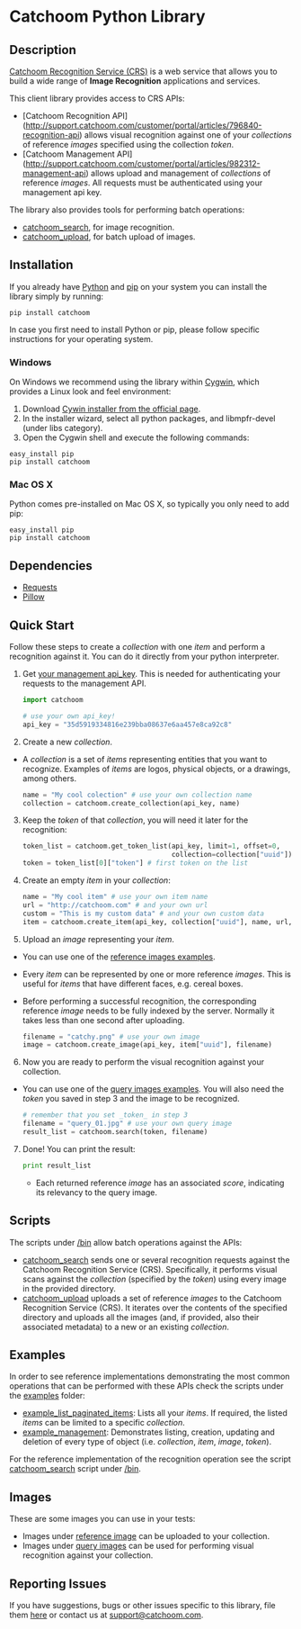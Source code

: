 # Catchoom Python Library


## Description

[Catchoom Recognition Service (CRS)](https://crs.catchoom.com/) is a web service
that allows you to build a wide range of __Image Recognition__ applications
and services.

This client library provides access to CRS APIs:
- [Catchoom Recognition API]
(http://support.catchoom.com/customer/portal/articles/796840-recognition-api)
  allows visual recognition against one of your _collections_ of reference
  _images_ specified using the collection _token_.
- [Catchoom Management API]
(http://support.catchoom.com/customer/portal/articles/982312-management-api)
  allows upload and management of _collections_ of reference _images_.
  All requests must be authenticated using your management api key.

The library also provides tools for performing batch operations:
- [catchoom_search](bin/catchoom_search), for image recognition.
- [catchoom_upload](bin/catchoom_upload), for batch upload of images.


## Installation

If you already have [Python](http://www.python.org/) and [pip](http://www.pip-installer.org/) on your system you can install the library simply by running:

    pip install catchoom

In case you first need to install Python or pip, please follow specific instructions for your operating system.

### Windows

On Windows we recommend using the library within [Cygwin](http://www.cygwin.com), which provides a Linux look and feel environment:

1. Download [Cywin installer from the official page](http://cygwin.com/install.html).
2. In the installer wizard, select all python packages, and libmpfr-devel (under libs category).
3. Open the Cygwin shell and execute the following commands:
<pre><code>easy_install pip
pip install catchoom
</code></pre>

### Mac OS X

Python comes pre-installed on Mac OS X, so typically you only need to add pip:

    easy_install pip
    pip install catchoom

## Dependencies

- [Requests](https://github.com/kennethreitz/requests)
- [Pillow](https://github.com/python-imaging/Pillow)


## Quick Start

Follow these steps to create a _collection_ with one _item_ and perform
a recognition against it. You can do it directly from your python interpreter.

1. Get [your management api_key](https://crs.catchoom.com/accounts/apis/).
This is needed for authenticating your requests to the management API.
    
    ```python
    import catchoom
    
    # use your own api_key!
    api_key = "35d5919334816e239bba08637e6aa457e8ca92c8"
    ```
    
2. Create a new _collection_.
  - A _collection_ is a set of _items_ representing entities that you want to
    recognize. Examples of _items_ are logos, physical objects, or a drawings,
    among others.
    
    ```python
    name = "My cool colection" # use your own collection name
    collection = catchoom.create_collection(api_key, name)
    ```

3. Keep the _token_ of that _collection_, you will need it later for
the recognition:

    ```python
    token_list = catchoom.get_token_list(api_key, limit=1, offset=0,
                                         collection=collection["uuid"])
    token = token_list[0]["token"] # first token on the list
    ```

4. Create an empty _item_ in your _collection_:

    ```python
    name = "My cool item" # use your own item name
    url = "http://catchoom.com" # and your own url
    custom = "This is my custom data" # and your own custom data
    item = catchoom.create_item(api_key, collection["uuid"], name, url, custom)
    ```

5. Upload an _image_ representing your _item_.
  - You can use one of the [reference images examples](images/reference).
  - Every _item_ can be represented by one or more reference _images_.
    This is useful for _items_ that have different faces, e.g. cereal boxes.
  - Before performing a successful recognition, the corresponding reference
    _image_ needs to be fully indexed by the server. Normally it takes
    less than one second after uploading.

    ```python
    filename = "catchy.png" # use your own image
    image = catchoom.create_image(api_key, item["uuid"], filename)
    ```

6. Now you are ready to perform the visual recognition against your collection.
  - You can use one of the [query images examples](images/query). You will also
    need the _token_ you saved in step 3 and the image to be recognized.

    ```python
    # remember that you set _token_ in step 3
    filename = "query_01.jpg" # use your own query image
    result_list = catchoom.search(token, filename)
    ```

7. Done! You can print the result:

    ```python
    print result_list
    ```
   - Each returned reference _image_ has an associated _score_,
     indicating its relevancy to the query image.


## Scripts

The scripts under [/bin](bin) allow batch operations against the APIs:
- [catchoom_search](bin/catchoom_search) sends one or several recognition
  requests against the Catchoom Recognition Service (CRS).
  Specifically, it performs visual scans against the _collection_
  (specified by the _token_) using every image in the provided directory.
- [catchoom_upload](bin/catchoom_upload) uploads a set of reference _images_
  to the Catchoom Recognition Service (CRS). It iterates over the contents of
  the specified directory and uploads all the images (and, if provided,
  also their associated metadata) to a new or an existing _collection_.


## Examples

In order to see reference implementations demonstrating the most common
operations that can be performed with these APIs check the scripts
under the [examples](examples) folder:
- [example_list_paginated_items](examples/example_list_paginated_items.py):
  Lists all your _items_. If required, the listed _items_ can be limited
  to a specific _collection_.
- [example_management](examples/example_management.py): Demonstrates listing,
  creation, updating and deletion of every type of object (i.e. _collection_,
  _item_, _image_, _token_).

For the reference implementation of the recognition operation see
the script [catchoom_search](bin/catchoom_search) script under [/bin](bin).

## Images

These are some images you can use in your tests:
- Images under [reference image](images/reference) can be uploaded
  to your collection.
- Images under [query images](images/query) can be used for performing
  visual recognition against your collection.


## Reporting Issues

If you have suggestions, bugs or other issues specific to this library, file
them [here](https://github.com/Catchoom/catchoom-python/issues) or contact us
at [support@catchoom.com](mailto:support@catchoom.com).
